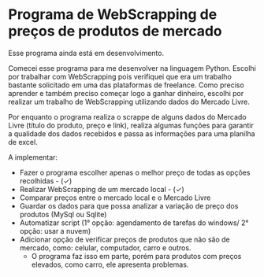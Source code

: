 # Programa de WebScrapping de preços de produtos de mercado

Esse programa ainda está em desenvolvimento.

Comecei esse programa para me desenvolver na linguagem Python. Escolhi por trabalhar com WebScrapping pois verifiquei que era um trabalho bastante solicitado em uma das plataformas de freelance.
Como preciso aprender e também preciso começar logo a ganhar dinheiro, escolhi por realizar um trabalho de WebScrapping utilizando dados do Mercado Livre.

Por enquanto o programa realiza o scrappe de alguns dados do Mercado Livre (título do produto, preço e link), realiza algumas funções para garantir a qualidade dos dados recebidos e passa as informações para uma planilha de excel.

A implementar:
- Fazer o programa escolher apenas o melhor preço de todas as opções recolhidas - (✓)
- Realizar WebScrapping de um mercado local - (✓)
- Comparar preços entre o mercado local e o Mercado Livre
- Guardar os dados para que possa analizar a variação de preço dos produtos (MySql ou Sqlite)
- Automatizar script (1° opção: agendamento de tarefas do windows/ 2° opção: usar a nuvem)
- Adicionar opção de verificar preços de produtos que não são de mercado, como: celular, computador, carro e outros.
  - O programa faz isso em parte, porém para produtos com preços elevados, como carro, ele apresenta problemas.

